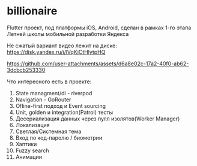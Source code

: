 # billionaire

Flutter проект, под платформы iOS, Android, сделан в рамках 1-го этапа Летней школы мобильной разработки Яндекса

Не сжатый вариант видео лежит на диске: https://disk.yandex.ru/i/lVqKiCtHlytpHQ

https://github.com/user-attachments/assets/d6a8e02c-17a2-40f0-ab62-3dcbcb253330

Что интересного есть в проекте:

1. State managment/di - riverpod
2. Navigation - GoRouter
3. Ofline-first подход и Event sourcing
4. Unit, golden и integration(Patrol) тесты
5.  Десериализация данных через пулл изолятов(Worker Manager)
6. Локализация
7. Светлая/Системная тема
8. Вход по код-паролю / биометрии
9. Хаптики
10. Fuzzy search
11. Анимации


